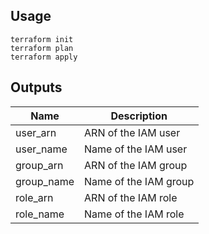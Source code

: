 ## Usage

```
terraform init
terraform plan
terraform apply
```

## Outputs

| Name | Description |
|------|-------------|
| user\_arn | ARN of the IAM user |
| user\_name | Name of the IAM user |
| group\_arn | ARN of the IAM group |
| group\_name | Name of the IAM group |
| role\_arn | ARN of the IAM role |
| role\_name | Name of the IAM role |
